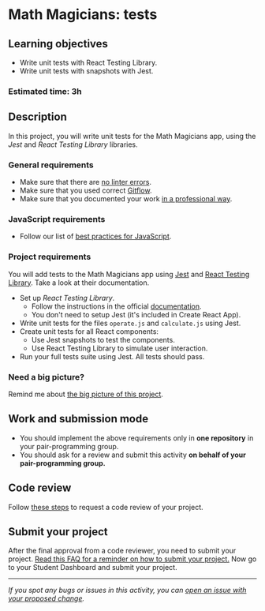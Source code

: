 # Math Magicians: tests

## Learning objectives

- Write unit tests with React Testing Library.
- Write unit tests with snapshots with Jest.

### Estimated time: 3h

## Description

In this project, you will write unit tests for the Math Magicians app, using the *Jest* and *React Testing Library* libraries.

### General requirements

- Make sure that there are [no linter errors](https://github.com/microverseinc/linters-config).
- Make sure that you used correct [Gitflow](https://github.com/microverseinc/curriculum-transversal-skills/blob/main/git-github/articles/gitflow.md).
- Make sure that you documented your work [in a professional way](https://github.com/microverseinc/curriculum-transversal-skills/blob/main/documentation/articles/professional_repo_rules.md).

### JavaScript requirements

- Follow our list of [best practices for JavaScript](https://github.com/microverseinc/curriculum-html-css/blob/main/articles/javascript_best_practices.md).

### Project requirements

You will add tests to the Math Magicians app using [Jest](https://jestjs.io/) and [React Testing Library](https://testing-library.com/docs/react-testing-library/intro). Take a look at their documentation.

- Set up *React Testing Library*.
  - Follow the instructions in the official [documentation](https://testing-library.com/docs/react-testing-library/intro).
  - You don't need to setup Jest (it's included in Create React App).
- Write unit tests for the files `operate.js` and `calculate.js` using Jest.
- Create unit tests for all React components:
  - Use Jest snapshots to test the components.
  - Use React Testing Library to simulate user interaction.
- Run your full tests suite using Jest. All tests should pass.


### Need a big picture?

Remind me about [the big picture of this project](./sneak_peek.md).

## Work and submission mode

- You should implement the above requirements only in **one repository** in your pair-programming group.
- You should ask for a review and submit this activity **on behalf of your pair-programming group.**

## Code review

Follow [these steps](https://github.com/microverseinc/curriculum-transversal-skills/blob/main/code-review/articles/how_to_ask_for_a_code_review.md) to request a code review of your project.

## Submit your project

After the final approval from a code reviewer, you need to submit your project.
[Read this FAQ for a reminder on how to submit your project.](https://microverse.zendesk.com/hc/en-us/articles/360061344234)
Now go to your Student Dashboard and submit your project.

------

_If you spot any bugs or issues in this activity, you can [open an issue with your proposed change](https://github.com/microverseinc/curriculum-transversal-skills/blob/main/git-github/articles/open_issue.md)._
